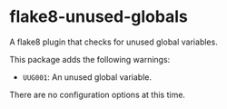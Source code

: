 # flake8-unused-globals

A flake8 plugin that checks for unused global variables.

This package adds the following warnings:

- `UUG001`: An unused global variable.

There are no configuration options at this time.
